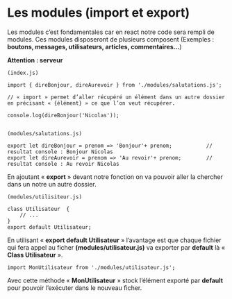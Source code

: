 # Les modules (import et export)

Les modules c’est fondamentales car en react notre code sera rempli de modules. Ces modules disposeront de plusieurs composent (Exemples : **boutons, messages, utilisateurs, articles, commentaires…**)


**Attention : serveur**

    (index.js)

    import { direBonjour, direAurevoir } from './modules/salutations.js';  

    // « import » permet d’aller récupéré un élément dans un autre dossier en précisant « {élément} » ce que l’on veut récupérer.

    console.log(direBonjour('Nicolas'));


    (modules/salutations.js)

    export let direBonjour = prenom => 'Bonjour'+ prenom;           // resultat console : Bonjour Nicolas
    export let direAurevoir = prenom => 'Au revoir'+ prenom;        // resultat console : Au revoir Nicolas

En ajoutant « **export** » devant notre fonction on va pouvoir aller la chercher dans un notre un autre dossier.


    (modules/utilisiteur.js)

    class Utilisateur  {
        // ...
    }
    export default Utilisateur;

En utilisant « **export default Utilisateur** » l’avantage est que chaque fichier qui fera appel au ficher **(modules/utilisateur.js)** va exporter par **default** là « **Class Utilisateur** ».  


    import MonUtilisateur from './modules/utilisateur.js';

Avec cette méthode « **MonUtilisateur** » stock l’élément exporté par **default** pour pouvoir l’exécuter dans le nouveau ficher. 

